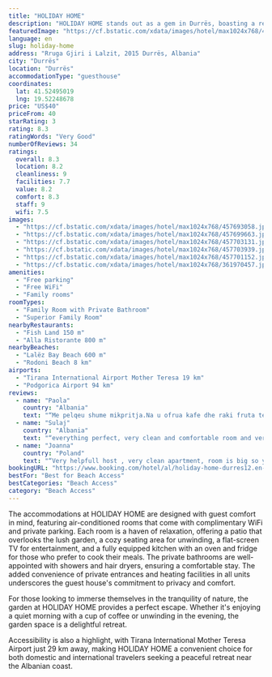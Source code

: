 ```yaml
---
title: "HOLIDAY HOME"
description: "HOLIDAY HOME stands out as a gem in Durrës, boasting a recent renovation that brings modern comfort to its guests."
featuredImage: "https://cf.bstatic.com/xdata/images/hotel/max1024x768/457693058.jpg?k=30175d4e957d70b823bf2ec95cbdb57b74298f982222816a2435cf27c02f703f&o=&hp=1"
language: en
slug: holiday-home
address: "Rruga Gjiri i Lalzit, 2015 Durrës, Albania"
city: "Durrës"
location: "Durrës"
accommodationType: "guesthouse"
coordinates:
  lat: 41.52495019
  lng: 19.52248678
price: "US$40"
priceFrom: 40
starRating: 3
rating: 8.3
ratingWords: "Very Good"
numberOfReviews: 34
ratings:
  overall: 8.3
  location: 8.2
  cleanliness: 9
  facilities: 7.7
  value: 8.2
  comfort: 8.3
  staff: 9
  wifi: 7.5
images:
  - "https://cf.bstatic.com/xdata/images/hotel/max1024x768/457693058.jpg?k=30175d4e957d70b823bf2ec95cbdb57b74298f982222816a2435cf27c02f703f&o=&hp=1"
  - "https://cf.bstatic.com/xdata/images/hotel/max1024x768/457699663.jpg?k=76c04b02cef18c9294c9e7546bc4d43e3772ec4a56c5296c8774797a329ecd15&o=&hp=1"
  - "https://cf.bstatic.com/xdata/images/hotel/max1024x768/457703131.jpg?k=dc6bf7e5f2c70ad035ed9e41ad1c4a01d78d033cdbdf2ef8a106098242fbc7dd&o=&hp=1"
  - "https://cf.bstatic.com/xdata/images/hotel/max1024x768/457703939.jpg?k=1cc895b61b3532f83b308eb985f9b6f2ed7894d2e261f16c47cdb608725d38eb&o=&hp=1"
  - "https://cf.bstatic.com/xdata/images/hotel/max1024x768/457701152.jpg?k=65d535d04c900d263f305c3f3f0b75983cc09a67ca746b1299530b0770f41798&o=&hp=1"
  - "https://cf.bstatic.com/xdata/images/hotel/max1024x768/361970457.jpg?k=2b5b7b17d106b3d97d6a7411715754bdda8711701f16f48ff2c17d80559b4d2e&o=&hp=1"
amenities:
  - "Free parking"
  - "Free WiFi"
  - "Family rooms"
roomTypes:
  - "Family Room with Private Bathroom"
  - "Superior Family Room"
nearbyRestaurants:
  - "Fish Land 150 m"
  - "Alla Ristorante 800 m"
nearbyBeaches:
  - "Lalëz Bay Beach 600 m"
  - "Rodoni Beach 8 km"
airports:
  - "Tirana International Airport Mother Teresa 19 km"
  - "Podgorica Airport 94 km"
reviews:
  - name: "Paola"
    country: "Albania"
    text: "“Me pelqeu shume mikpritja.Na u ofrua kafe dhe raki fruta te fresketa qe u keputen nga pema sapo mberritem. Shume paster dhe vendodhje shume e mire. E shijuam qendrimin”"
  - name: "Sulaj"
    country: "Albania"
    text: "“everything perfect, very clean and comfortable room and very helpful staff, the price was very good”"
  - name: "Joanna"
    country: "Poland"
    text: "“Very helpfull host , very clean apartment, room is big so you have a lot place for all your staff:). Close to beach.”"
bookingURL: "https://www.booking.com/hotel/al/holiday-home-durres12.en-gb.html?aid=8035640"
bestFor: "Best for Beach Access"
bestCategories: "Beach Access"
category: "Beach Access"
---
```


The accommodations at HOLIDAY HOME are designed with guest comfort in mind, featuring air-conditioned rooms that come with complimentary WiFi and private parking. Each room is a haven of relaxation, offering a patio that overlooks the lush garden, a cozy seating area for unwinding, a flat-screen TV for entertainment, and a fully equipped kitchen with an oven and fridge for those who prefer to cook their meals. The private bathrooms are well-appointed with showers and hair dryers, ensuring a comfortable stay. The added convenience of private entrances and heating facilities in all units underscores the guest house's commitment to privacy and comfort.

For those looking to immerse themselves in the tranquility of nature, the garden at HOLIDAY HOME provides a perfect escape. Whether it's enjoying a quiet morning with a cup of coffee or unwinding in the evening, the garden space is a delightful retreat.

Accessibility is also a highlight, with Tirana International Mother Teresa Airport just 29 km away, making HOLIDAY HOME a convenient choice for both domestic and international travelers seeking a peaceful retreat near the Albanian coast.